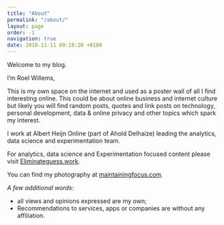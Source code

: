 ```yaml
---
title: "About"
permalink: "/about/"
layout: page
order: -1
navigation: true
date: 2018-11-11 09:18:20 +0100
---
```

Welcome to my blog. 

I’m Roel Willems,

This is my own space on the internet and used as a poster wall of all I find interesting online. This could be about online business and internet culture but likely you will find random posts, quotes and link posts on technology, personal development, data & online privacy and other topics which spark my interest.

I work at Albert Heijn Online (part of Ahold Delhaize) leading the analytics, data science and experimentation team. 

For analytics, data science and Experimentation focused content please visit [Eliminateguess.work](https://eliminateguess.work).

You can find my photography at [maintainingfocus.com](https://maintainingfocus.com).

_A few additional words:_
- all views and opinions expressed are my own;
- Recommendations to services, apps or companies are without any affiliation.
